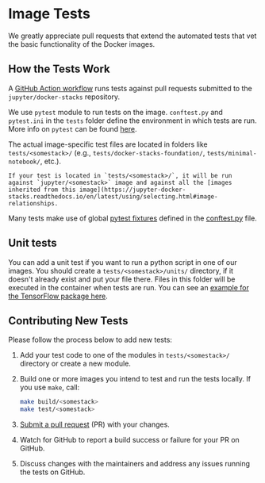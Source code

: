 # Image Tests

We greatly appreciate pull requests that extend the automated tests that vet the basic functionality of the Docker images.

## How the Tests Work

A [GitHub Action workflow](https://github.com/jupyter/docker-stacks/blob/main/.github/workflows/docker.yml)
runs tests against pull requests submitted to the `jupyter/docker-stacks` repository.

We use `pytest` module to run tests on the image.
`conftest.py` and `pytest.ini` in the `tests` folder define the environment in which tests are run.
More info on `pytest` can be found [here](https://docs.pytest.org/en/latest/contents.html).

The actual image-specific test files are located in folders like `tests/<somestack>/` (e.g., `tests/docker-stacks-foundation/`, `tests/minimal-notebook/`, etc.).

```{note}
If your test is located in `tests/<somestack>/`, it will be run against `jupyter/<somestack>` image and against all the [images inherited from this image](https://jupyter-docker-stacks.readthedocs.io/en/latest/using/selecting.html#image-relationships.
```

Many tests make use of global [pytest fixtures](https://docs.pytest.org/en/latest/reference/fixtures.html)
defined in the [conftest.py](https://github.com/jupyter/docker-stacks/blob/main/tests/conftest.py) file.

## Unit tests

You can add a unit test if you want to run a python script in one of our images.
You should create a `tests/<somestack>/units/` directory, if it doesn't already exist and put your file there.
Files in this folder will be executed in the container when tests are run.
You can see an [example for the TensorFlow package here](https://github.com/jupyter/docker-stacks/blob/HEAD/tests/tensorflow-notebook/units/unit_tensorflow.py).

## Contributing New Tests

Please follow the process below to add new tests:

1. Add your test code to one of the modules in `tests/<somestack>/` directory or create a new module.
2. Build one or more images you intend to test and run the tests locally.
   If you use `make`, call:

   ```bash
   make build/<somestack>
   make test/<somestack>
   ```

3. [Submit a pull request](https://github.com/PointCloudLibrary/pcl/wiki/A-step-by-step-guide-on-preparing-and-submitting-a-pull-request)
   (PR) with your changes.
4. Watch for GitHub to report a build success or failure for your PR on GitHub.
5. Discuss changes with the maintainers and address any issues running the tests on GitHub.
